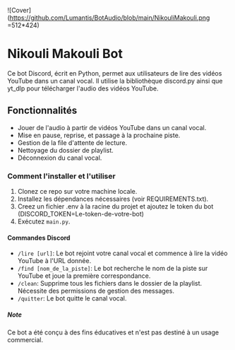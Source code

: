 ![Cover](https://github.com/Lumantis/BotAudio/blob/main/NikouliMakouli.png =512*424)

# Nikouli Makouli Bot

Ce bot Discord, écrit en Python, permet aux utilisateurs de lire des vidéos YouTube dans un canal vocal. Il utilise la bibliothèque discord.py ainsi que yt_dlp pour télécharger l'audio des vidéos YouTube.

## Fonctionnalités

- Jouer de l'audio à partir de vidéos YouTube dans un canal vocal.
- Mise en pause, reprise, et passage à la prochaine piste.
- Gestion de la file d'attente de lecture.
- Nettoyage du dossier de playlist.
- Déconnexion du canal vocal.

### Comment l'installer et l'utiliser

1. Clonez ce repo sur votre machine locale.
2. Installez les dépendances nécessaires (voir REQUIREMENTS.txt).
3. Creez un fichier .env à la racine du projet et ajoutez le token du bot (DISCORD_TOKEN=Le-token-de-votre-bot)
4. Exécutez `main.py`.

#### Commandes Discord

- `/lire [url]`: Le bot rejoint votre canal vocal et commence à lire la vidéo YouTube à l'URL donnée.
- `/find [nom_de_la_piste]`: Le bot recherche le nom de la piste sur YouTube et joue la première correspondance.
- `/clean`: Supprime tous les fichiers dans le dossier de la playlist. Nécessite des permissions de gestion des messages.
- `/quitter`: Le bot quitte le canal vocal.

##### Note

Ce bot a été conçu à des fins éducatives et n'est pas destiné à un usage commercial.
